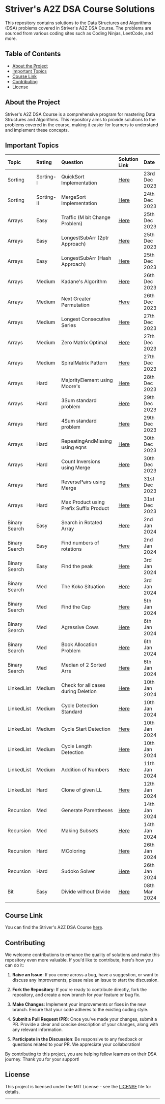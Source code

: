# Striver's A2Z DSA Course Solutions

This repository contains solutions to the Data Structures and Algorithms (DSA) problems covered in Striver's A2Z DSA Course. The problems are sourced from various coding sites such as Coding Ninjas, LeetCode, and more.

## Table of Contents

-   [About the Project](#about-the-project)
-   [Important Topics](#important-topics)
-   [Course Link](#course-link)
-   [Contributing](#contributing)
-   [License](#license)

## About the Project

Striver's A2Z DSA Course is a comprehensive program for mastering Data Structures and Algorithms. This repository aims to provide solutions to the problems covered in the course, making it easier for learners to understand and implement these concepts.

## Important Topics

| Topic         | Rating     | Question                                | Solution Link                                                                | Date          |
| :------------ | :--------- | :-------------------------------------- | :--------------------------------------------------------------------------- | :------------ |
| Sorting       | Sorting-I  | QuickSort Implementation                | [Here](./2.%20Sorting/2.2.%20Sorting-II/4.%20QuickSort.py)                   | 23rd Dec 2023 |
| Sorting       | Sorting-II | MergeSort Implementation                | [Here](./2.%20Sorting/2.2.%20Sorting-II/1.%20MergeSort.py)                   | 24th Dec 2023 |
| Arrays        | Easy       | Traffic (M bit Change Problem)          | [Here](./3.%20Arrays/3.1.%20Easy/11.%20Traffic.py)                           | 25th Dec 2023 |
| Arrays        | Easy       | LongestSubArr (2ptr Approach)           | [Here](./3.%20Arrays/3.1.%20Easy/13.%20LongestSubArr.py)                     | 25th Dec 2023 |
| Arrays        | Easy       | LongestSubArr (Hash Approach)           | [Here](./3.%20Arrays/3.1.%20Easy/14.%20LongestSubArrNeg.py)                  | 25th Dec 2023 |
| Arrays        | Medium     | Kadane's Algorithm                      | [Here](./3.%20Arrays/3.2.%20Medium/4.%20Kadane.py)                           | 26th Dec 2023 |
| Arrays        | Medium     | Next Greater Permutation                | [Here](./3.%20Arrays/3.2.%20Medium/8.%20NextPermutation.py)                  | 26th Dec 2023 |
| Arrays        | Medium     | Longest Consecutive Series              | [Here](./3.%20Arrays/3.2.%20Medium/10.%20LongestConsecutiveLeet.py)          | 27th Dec 2023 |
| Arrays        | Medium     | Zero Matrix Optimal                     | [Here](./3.%20Arrays/3.2.%20Medium/13.%20MatrixSpiralLeet.py)                | 27th Dec 2023 |
| Arrays        | Medium     | SpiralMatrix Pattern                    | [Here](./3.%20Arrays/3.2.%20Medium/13.%20MatrixSpiralLeet.py)                | 27th Dec 2023 |
| Arrays        | Hard       | MajorityElement using Moore's           | [Here](./3.%20Arrays/3.3.%20Hard/2.%20MajorityElementLeet.py)                | 28th Dec 2023 |
| Arrays        | Hard       | 3Sum standard problem                   | [Here](./3.%20Arrays/3.3.%20Hard/3.%203SumLeet.py)                           | 29th Dec 2023 |
| Arrays        | Hard       | 4Sum standard problem                   | [Here](./3.%20Arrays/3.3.%20Hard/4.%204SumLeet.py)                           | 29th Dec 2023 |
| Arrays        | Hard       | RepeatingAndMissing using eqns          | [Here](./3.%20Arrays/3.3.%20Hard/10.%20RepeatingAndMissing.py)               | 30th Dec 2023 |
| Arrays        | Hard       | Count Inversions using Merge            | [Here](./3.%20Arrays/3.3.%20Hard/11.%20CountInversions.py)                   | 30th Dec 2023 |
| Arrays        | Hard       | ReversePairs using Merge                | [Here](./3.%20Arrays/3.3.%20Hard/10.%20RepeatingAndMissing.py)               | 31st Dec 2023 |
| Arrays        | Hard       | Max Product using Prefix Suffix Product | [Here](./3.%20Arrays/3.3.%20Hard/10.%20RepeatingAndMissing.py)               | 31st Dec 2023 |
| Binary Search | Easy       | Search in Rotated Array                 | [Here](./4.%20BinarySearch/4.1.%20BinarySearch1D/8.%20SearchRotated.py)      | 2nd Jan 2024  |
| Binary Search | Easy       | Find numbers of rotations               | [Here](./4.%20BinarySearch/4.1.%20BinarySearch1D/11.%20Rotations.py)         | 2nd Jan 2024  |
| Binary Search | Easy       | Find the peak                           | [Here](./4.%20BinarySearch/4.1.%20BinarySearch1D/13.%20Peak.py)              | 3rd Jan 2024  |
| Binary Search | Med        | The Koko Situation                      | [Here](./4.%20BinarySearch/4.2.%20BinarySearchAns/3.%20KokoLeet.py)          | 3rd Jan 2024  |
| Binary Search | Med        | Find the Cap                            | [Here](./4.%20BinarySearch/4.2.%20BinarySearchAns/6.%20ShipCapLeet.py)       | 5th Jan 2024  |
| Binary Search | Med        | Agressive Cows                          | [Here](./4.%20BinarySearch/4.2.%20BinarySearchAns/8.%20AggressiveCows.py)    | 6th Jan 2024  |
| Binary Search | Med        | Book Allocation Problem                 | [Here](./4.%20BinarySearch/4.2.%20BinarySearchAns/9.%20BookAllocation.py)    | 6th Jan 2024  |
| Binary Search | Med        | Median of 2 Sorted Arrs                 | [Here](./4.%20BinarySearch/4.2.%20BinarySearchAns/13.%20MedianSortedArrs.py) | 6th Jan 2024  |
| LinkedList    | Medium     | Check for all cases during Deletion     | [Here](./6.%20LinkedList/6.2.%20DLL/3.%20DeleteLastNode.py)                  | 10th Jan 2024 |
| LinkedList    | Medium     | Cycle Detection Standard                | [Here](./6.%20LinkedList/6.3.%20MediumLL/4.%20CycleDetection.py)             | 10th Jan 2024 |
| LinkedList    | Medium     | Cycle Start Detection                   | [Here](./6.%20LinkedList/6.3.%20MediumLL/5.%20StartOfCycle.py)               | 10th Jan 2024 |
| LinkedList    | Medium     | Cycle Length Detection                  | [Here](./6.%20LinkedList/6.3.%20MediumLL/6.%20LengthOfCycle.py)              | 10th Jan 2024 |
| LinkedList    | Medium     | Addition of Numbers                     | [Here](./6.%20LinkedList/6.3.%20MediumLL/15.%20AddNumbersLeet.py)            | 11th Jan 2024 |
| LinkedList    | Hard       | Clone of given LL                       | [Here](./6.%20LinkedList/6.5.%20HardLL/4.%20Clone.py)                        | 12th Jan 2024 |
| Recursion     | Med        | Generate Parentheses                    | [Here](./7.%20Recursion/7.2.%20Subsequences/2.%20GenerateParenthesesLeet.py) | 14th Jan 2024 |
| Recursion     | Med        | Making Subsets                          | [Here](./7.%20Recursion/7.2.%20Subsequences/3.%20SubsetsLeet.py)             | 14th Jan 2024 |
| Recursion     | Hard       | MColoring                               | [Here](./7.%20Recursion/7.3.%20Hard/6.%20MColoring.py)                       | 26th Jan 2024 |
| Recursion     | Hard       | Sudoko Solver                           | [Here](./7.%20Recursion/7.3.%20Hard/8.%20SudokuLeet.py)                      | 26th Jan 2024 |
| Bit           | Easy       | Divide without Divide                   | [Here](./8.%20BitManipulation/8.1.%20Basics/8.%20DivideTwoNumbers.py)        | 08th Mar 2024 |

## Course Link

You can find the Striver's A2Z DSA Course [here](https://takeuforward.org/strivers-a2z-dsa-course/strivers-a2z-dsa-course-sheet-2/).

## Contributing

We welcome contributions to enhance the quality of solutions and make this repository even more valuable. If you'd like to contribute, here's how you can do it:

1. **Raise an Issue**: If you come across a bug, have a suggestion, or want to discuss any improvements, please raise an issue to start the discussion.

2. **Fork the Repository**: If you're ready to contribute directly, fork the repository, and create a new branch for your feature or bug fix.

3. **Make Changes**: Implement your improvements or fixes in the new branch. Ensure that your code adheres to the existing coding style.

4. **Submit a Pull Request (PR)**: Once you've made your changes, submit a PR. Provide a clear and concise description of your changes, along with any relevant information.

5. **Participate in the Discussion**: Be responsive to any feedback or questions related to your PR. We appreciate your collaboration!

By contributing to this project, you are helping fellow learners on their DSA journey. Thank you for your support!

## License

This project is licensed under the MIT License - see the [LICENSE](LICENSE) file for details.

---
